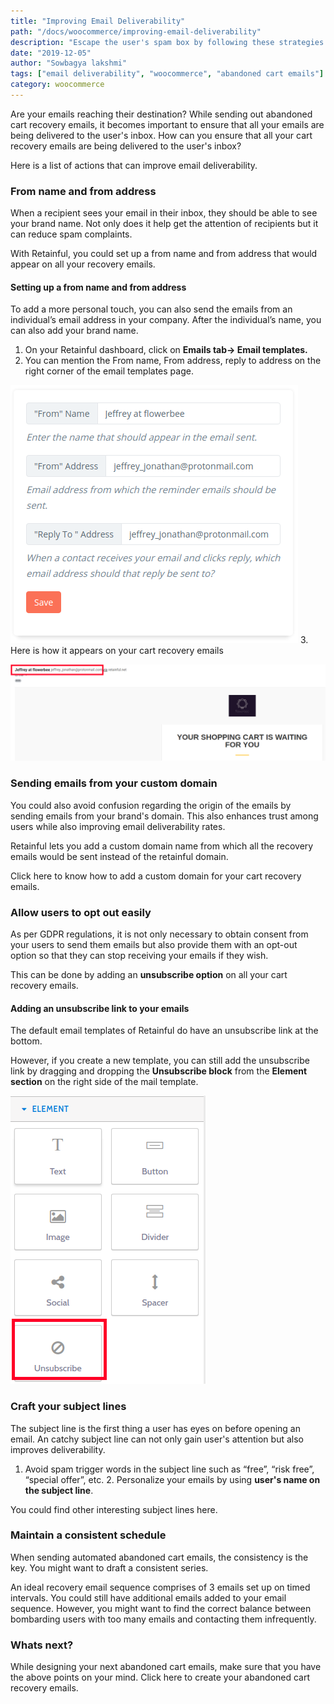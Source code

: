 ```yaml
---
title: "Improving Email Deliverability"
path: "/docs/woocommerce/improving-email-deliverability"
description: "Escape the user's spam box by following these strategies."
date: "2019-12-05"
author: "Sowbagya lakshmi"
tags: ["email deliverability", "woocommerce", "abandoned cart emails"]
category: woocommerce
---
```


Are your emails reaching their destination?
While sending out abandoned cart recovery emails, it becomes important to ensure that all your emails are being delivered to the user's inbox.
How can you ensure that all your cart recovery emails are being delivered to the user's inbox?

Here is a list of actions that can improve email deliverability.

### From name and from address

When a recipient sees your email in their inbox, they should be able to see your brand name. Not only does it help get the attention of recipients but it can reduce spam complaints.

With Retainful, you could set up a from name and from address that would appear on all your recovery emails.

#### Setting up a from name and from address

To add a more personal touch, you can also send the emails from an individual’s email address in your company. After the individual’s name, you can also add your brand name.

1. On your Retainful dashboard, click on **Emails tab-> Email templates.**
2. You can mention the From name, From address, reply to address on the right corner of the email templates page.

![From name and from address](../../images/docs/improving-deliverability/from-name-from-address.png)
3. Here is how it appears on your cart recovery emails

![From name email](../../images/docs/improving-deliverability/from-name-email.png)

### Sending emails from your custom domain

You could also avoid confusion regarding the origin of the emails by sending emails from your brand's domain.
This also enhances trust among users while also improving email deliverability rates.

Retainful lets you add a custom domain name from which all the recovery emails would be sent instead of the retainful domain.

Click <link-text url="https://www.retainful.com/docs/woocommerce/custom-email-domain" target="_blank" rel="noopener">here </link-text> to know how to add a custom domain for your cart recovery emails.

### Allow users to opt out easily

As per GDPR regulations, it is not only necessary to obtain consent from your users to send them emails but also provide them with an opt-out option so that they can stop receiving your emails if they wish.

This can be done by adding an **unsubscribe option** on all your cart recovery emails. 

#### Adding an unsubscribe link to your emails

The default email templates of Retainful do have an unsubscribe link at the bottom.

However, if you create a new template, you can still add the unsubscribe link by dragging and dropping the **Unsubscribe block** from the **Element section** on the right side of the mail template.

![Unsubscribe block](../../images/docs/improving-deliverability/unsubscribe-block.png)

### Craft your subject lines

The subject line is the first thing a user has eyes on before opening an email. An catchy subject line can not only gain user's attention but also improves deliverability.

   1. Avoid spam trigger words in the subject line such as “free”, “risk free”, “special offer”, etc.
    2. <link-text url="https://www.retainful.com/docs/woocommerce/creating-an-abandoned-cart-email-sequence" target="_blank" rel="noopener" >Personalize your emails</link-text> by using **user's name on the subject line**. 	
    
You could find other interesting subject lines <link-text url="https://www.retainful.com/blog/13-best-subject-lines-for-abandoned-cart-email-campaigns" target="_blank" rel="noopener">here.</link-text>

### Maintain a consistent schedule

When sending automated abandoned cart emails, the consistency is the key. You might want to draft a consistent series.

An ideal recovery email sequence comprises of 3 emails set up on timed intervals. You could still have additional emails added to your email sequence.
However, you might want to find the correct balance between bombarding users with too many emails and contacting them infrequently.

### Whats next?

While designing your next abandoned cart emails, make sure that you have the above points on your mind.
Click <link-text url="https://www.retainful.com/docs/woocommerce/creating-an-abandoned-cart-email-sequence" target="_blank" rel="noopener">here</link-text> to create your abandoned cart recovery emails.